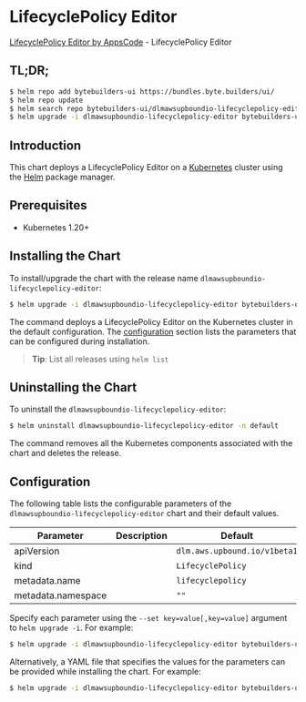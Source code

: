 # LifecyclePolicy Editor

[LifecyclePolicy Editor by AppsCode](https://byte.builders) - LifecyclePolicy Editor

## TL;DR;

```bash
$ helm repo add bytebuilders-ui https://bundles.byte.builders/ui/
$ helm repo update
$ helm search repo bytebuilders-ui/dlmawsupboundio-lifecyclepolicy-editor --version=v0.4.18
$ helm upgrade -i dlmawsupboundio-lifecyclepolicy-editor bytebuilders-ui/dlmawsupboundio-lifecyclepolicy-editor -n default --create-namespace --version=v0.4.18
```

## Introduction

This chart deploys a LifecyclePolicy Editor on a [Kubernetes](http://kubernetes.io) cluster using the [Helm](https://helm.sh) package manager.

## Prerequisites

- Kubernetes 1.20+

## Installing the Chart

To install/upgrade the chart with the release name `dlmawsupboundio-lifecyclepolicy-editor`:

```bash
$ helm upgrade -i dlmawsupboundio-lifecyclepolicy-editor bytebuilders-ui/dlmawsupboundio-lifecyclepolicy-editor -n default --create-namespace --version=v0.4.18
```

The command deploys a LifecyclePolicy Editor on the Kubernetes cluster in the default configuration. The [configuration](#configuration) section lists the parameters that can be configured during installation.

> **Tip**: List all releases using `helm list`

## Uninstalling the Chart

To uninstall the `dlmawsupboundio-lifecyclepolicy-editor`:

```bash
$ helm uninstall dlmawsupboundio-lifecyclepolicy-editor -n default
```

The command removes all the Kubernetes components associated with the chart and deletes the release.

## Configuration

The following table lists the configurable parameters of the `dlmawsupboundio-lifecyclepolicy-editor` chart and their default values.

|     Parameter      | Description |                 Default                 |
|--------------------|-------------|-----------------------------------------|
| apiVersion         |             | <code>dlm.aws.upbound.io/v1beta1</code> |
| kind               |             | <code>LifecyclePolicy</code>            |
| metadata.name      |             | <code>lifecyclepolicy</code>            |
| metadata.namespace |             | <code>""</code>                         |


Specify each parameter using the `--set key=value[,key=value]` argument to `helm upgrade -i`. For example:

```bash
$ helm upgrade -i dlmawsupboundio-lifecyclepolicy-editor bytebuilders-ui/dlmawsupboundio-lifecyclepolicy-editor -n default --create-namespace --version=v0.4.18 --set apiVersion=dlm.aws.upbound.io/v1beta1
```

Alternatively, a YAML file that specifies the values for the parameters can be provided while
installing the chart. For example:

```bash
$ helm upgrade -i dlmawsupboundio-lifecyclepolicy-editor bytebuilders-ui/dlmawsupboundio-lifecyclepolicy-editor -n default --create-namespace --version=v0.4.18 --values values.yaml
```
